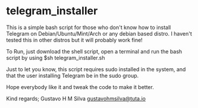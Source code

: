 
# telegram_installer
This is a simple bash script for those who don't know how to install Telegram on Debian/Ubuntu/Mint/Arch or any debian based distro. I haven't tested this in other distros but it will probably work fine!

To Run, just download the shell script, open a terminal and run the bash script by using $sh telegram_installer.sh

Just to let you know, this script requires sudo installed in the system, and that the user installing Telegram be in the sudo group.

Hope everybody like it and tweak the code to make it better. 


Kind regards;
Gustavo H M Silva
gustavohmsilva@tuta.io


